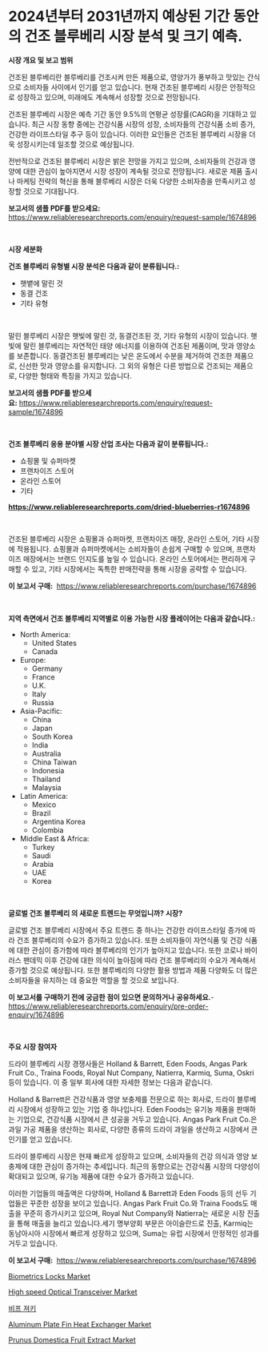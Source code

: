 <p><h1>2024년부터 2031년까지 예상된 기간 동안의 건조 블루베리 시장 분석 및 크기 예측.</h1></p><p><strong>시장 개요 및 보고 범위</strong></p>
<p><p>건조된 블루베리란 블루베리를 건조시켜 만든 제품으로, 영양가가 풍부하고 맛있는 간식으로 소비자들 사이에서 인기를 얻고 있습니다. 현재 건조된 블루베리 시장은 안정적으로 성장하고 있으며, 미래에도 계속해서 성장할 것으로 전망됩니다. </p><p>건조된 블루베리 시장은 예측 기간 동안 9.5%의 연평균 성장률(CAGR)을 기대하고 있습니다. 최근 시장 동향 중에는 건강식품 시장의 성장, 소비자들의 건강식품 소비 증가, 건강한 라이프스타일 추구 등이 있습니다. 이러한 요인들은 건조된 블루베리 시장을 더욱 성장시키는데 일조할 것으로 예상됩니다.</p><p>전반적으로 건조된 블루베리 시장은 밝은 전망을 가지고 있으며, 소비자들의 건강과 영양에 대한 관심이 높아지면서 시장 성장이 계속될 것으로 전망됩니다. 새로운 제품 출시나 마케팅 전략의 혁신을 통해 블루베리 시장은 더욱 다양한 소비자층을 만족시키고 성장할 것으로 기대됩니다.</p></p>
<p><strong>보고서의 샘플 PDF를 받으세요:</strong> <a href="https://www.reliableresearchreports.com/enquiry/request-sample/1674896">https://www.reliableresearchreports.com/enquiry/request-sample/1674896</a></p>
<p>&nbsp;</p>
<p><strong>시장 세분화</strong></p>
<p><strong>건조 블루베리 유형별 시장 분석은 다음과 같이 분류됩니다.:</strong></p>
<p><ul><li>햇볕에 말린 것</li><li>동결 건조</li><li>기타 유형</li></ul></p>
<p>&nbsp;</p>
<p><p>말린 블루베리 시장은 햇빛에 말린 것, 동결건조된 것, 기타 유형의 시장이 있습니다. 햇빛에 말린 블루베리는 자연적인 태양 에너지를 이용하여 건조된 제품이며, 맛과 영양소를 보존합니다. 동결건조된 블루베리는 낮은 온도에서 수분을 제거하여 건조한 제품으로, 신선한 맛과 영양소를 유지합니다. 그 외의 유형은 다른 방법으로 건조되는 제품으로, 다양한 형태와 특징을 가지고 있습니다.</p></p>
<p><strong>보고서의 샘플 PDF를 받으세요:</strong>&nbsp;<a href="https://www.reliableresearchreports.com/enquiry/request-sample/1674896">https://www.reliableresearchreports.com/enquiry/request-sample/1674896</a></p>
<p>&nbsp;</p>
<p><strong> 건조 블루베리 응용 분야별 시장 산업 조사는 다음과 같이 분류됩니다.:</strong></p>
<p><ul><li>쇼핑몰 및 슈퍼마켓</li><li>프랜차이즈 스토어</li><li>온라인 스토어</li><li>기타</li></ul></p>
<p><strong><a href="https://www.reliableresearchreports.com/dried-blueberries-r1674896">https://www.reliableresearchreports.com/dried-blueberries-r1674896</a></strong></p>
<p>&nbsp;</p>
<p><p>건조된 블루베리 시장은 쇼핑몰과 슈퍼마켓, 프랜차이즈 매장, 온라인 스토어, 기타 시장에 적용됩니다. 쇼핑몰과 슈퍼마켓에서는 소비자들이 손쉽게 구매할 수 있으며, 프랜차이즈 매장에서는 브랜드 인지도를 높일 수 있습니다. 온라인 스토어에서는 편리하게 구매할 수 있고, 기타 시장에서는 독특한 판매전략을 통해 시장을 공략할 수 있습니다.</p></p>
<p><strong>이 보고서 구매:</strong>&nbsp; <a href="https://www.reliableresearchreports.com/purchase/1674896">https://www.reliableresearchreports.com/purchase/1674896</a></p>
<p>&nbsp;</p>
<p><strong>지역 측면에서 건조 블루베리 지역별로 이용 가능한 시장 플레이어는 다음과 같습니다.:</strong></p>
<p><ul>
    <li>
        North America:
        <ul>
            <li>United States</li>
            <li>Canada</li>
        </ul>
    </li>
    <li>
        Europe:
        <ul>
            <li>Germany</li>
            <li>France</li>
            <li>U.K.</li>
            <li>Italy</li>
            <li>Russia</li>
        </ul>
    </li>
    <li>
        Asia-Pacific:
        <ul>
            <li>China</li>
            <li>Japan</li>
            <li>South Korea</li>
            <li>India</li>
            <li>Australia</li>
            <li>China Taiwan</li>
            <li>Indonesia</li>
            <li>Thailand</li>
            <li>Malaysia</li>
        </ul>
    </li>
    <li>
        Latin America:
        <ul>
            <li>Mexico</li>
            <li>Brazil</li>
            <li>Argentina Korea</li>
            <li>Colombia</li>
        </ul>
    </li>
    <li>
        Middle East & Africa:
        <ul>
            <li>Turkey</li>
            <li>Saudi</li>
            <li>Arabia</li>
            <li>UAE</li>
            <li>Korea</li>
        </ul>
    </li>
    </ul></p>
<p>&nbsp;</p>
<p><strong>글로벌 건조 블루베리 의 새로운 트렌드는 무엇입니까? 시장?</strong></p>
<p><p>글로벌 건조 블루베리 시장에서 주요 트렌드 중 하나는 건강한 라이프스타일 증가에 따라 건조 블루베리의 수요가 증가하고 있습니다. 또한 소비자들이 자연식품 및 건강 식품에 대한 관심이 증가함에 따라 블루베리의 인기가 높아지고 있습니다. 또한 코로나 바이러스 팬데믹 이후 건강에 대한 의식이 높아짐에 따라 건조 블루베리의 수요가 계속해서 증가할 것으로 예상됩니다. 또한 블루베리의 다양한 활용 방법과 제품 다양화도 더 많은 소비자들을 유치하는 데 중요한 역할을 할 것으로 보입니다.</p></p>
<p><strong>이 보고서를 구매하기 전에 궁금한 점이 있으면 문의하거나 공유하세요.</strong>- <a href="https://www.reliableresearchreports.com/enquiry/pre-order-enquiry/1674896">https://www.reliableresearchreports.com/enquiry/pre-order-enquiry/1674896</a></p>
<p>&nbsp;</p>
<p><strong>주요 시장 참여자</strong></p>
<p><p>드라이 블루베리 시장 경쟁사들은 Holland & Barrett, Eden Foods, Angas Park Fruit Co., Traina Foods, Royal Nut Company, Natierra, Karmiq, Suma, Oskri 등이 있습니다. 이 중 일부 회사에 대한 자세한 정보는 다음과 같습니다.</p><p>Holland & Barrett은 건강식품과 영양 보충제를 전문으로 하는 회사로, 드라이 블루베리 시장에서 성장하고 있는 기업 중 하나입니다. Eden Foods는 유기농 제품을 판매하는 기업으로, 건강식품 시장에서 큰 성공을 거두고 있습니다. Angas Park Fruit Co.은 과일 가공 제품을 생산하는 회사로, 다양한 종류의 드라이 과일을 생산하고 시장에서 큰 인기를 얻고 있습니다.</p><p>드라이 블루베리 시장은 현재 빠르게 성장하고 있으며, 소비자들의 건강 의식과 영양 보충제에 대한 관심이 증가하는 추세입니다. 최근의 동향으로는 건강식품 시장의 다양성이 확대되고 있으며, 유기농 제품에 대한 수요가 증가하고 있습니다.</p><p>이러한 기업들의 매출액은 다양하며, Holland & Barrett과 Eden Foods 등의 선두 기업들은 꾸준한 성장을 보이고 있습니다. Angas Park Fruit Co.와 Traina Foods도 매출을 꾸준히 증가시키고 있으며, Royal Nut Company와 Natierra는 새로운 시장 진출을 통해 매출을 늘리고 있습니다.세기 명부양회 부문은 아이슬란드로 진출, Karmiq는 동남아시아 시장에서 빠르게 성장하고 있으며, Suma는 유럽 시장에서 안정적인 성과를 거두고 있습니다.</p></p>
<p><strong>이 보고서 구매:</strong>&nbsp;&nbsp;<a href="https://www.reliableresearchreports.com/purchase/1674896">https://www.reliableresearchreports.com/purchase/1674896</a></p>
<p><p><a href="https://view.publitas.com/reportprime-1/analyzing-biometrics-locks-market-global-industry-perspective-and-forecast-2024-to-2031/">Biometrics Locks Market</a></p><p><a href="https://angry-finch-aaf.notion.site/Decoding-High-speed-Optical-Transceiver-Market-Metrics-Market-Share-Trends-and-Growth-Patterns-8bc4f9630cfc485e913ecd7086b47f65">High speed Optical Transceiver Market</a></p><p><a href="https://github.com/TobyKub4685/Market-Research-Report-List-1/blob/main/159429127214.md">비프 져키</a></p><p><a href="https://github.com/rahu1506/Market-Research-Report-List-4/blob/main/aluminum-plate-fin-heat-exchanger-market.md">Aluminum Plate Fin Heat Exchanger Market</a></p><p><a href="https://issuu.com/reportprime-2/docs/prunus-domestica-fruit-extract-market-size-2030.pp">Prunus Domestica Fruit Extract Market</a></p></p>